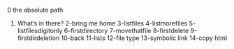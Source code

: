 0 the absolute path
1. What’s in there?
2-bring me home
3-listfiles
4-listmorefiles
5-listfilesdigitonly
6-firstdirectory
7-movethatfile
8-firstdelete
9-firstdirdeletion
10-back
11-lists
12-file type
13-symbolic link
14-copy html
